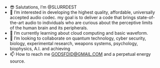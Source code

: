 - 😎 Salutations, I’m @SLURRDEST
- 👀 I’m interested in developing the highest quality, affordable,
universally accepted audio codec. my goal is to deliver a code that brings state-of-the-art audio to individuals who are curious about the perceptive 
 limits of the human brain and its peripherals.
- 🧠 I’m currently learning about cloud computing and basic waveform.
- 💞️ I’m looking to collaborate on quantum technology, cyber security, biology, experimental research, weapons systems, psychology, biophysics, A.I. and achieving 
- 📫 How to reach me GODSFDID@GMAIL.COM and 
a perpetual energy source.

<!---
SLURRDEST/SLURRDEST is a ✨ special ✨ repository because its `README.md` (this file) appears on your GitHub profile.
You can click the Preview link to take a look at your changes.
--->
